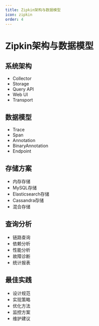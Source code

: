 ```yaml
---
title: Zipkin架构与数据模型
icon: zipkin
order: 4
---
```


# Zipkin架构与数据模型

## 系统架构
- Collector
- Storage
- Query API
- Web UI
- Transport

## 数据模型
- Trace
- Span
- Annotation
- BinaryAnnotation
- Endpoint

## 存储方案
- 内存存储
- MySQL存储
- Elasticsearch存储
- Cassandra存储
- 混合存储

## 查询分析
- 链路查询
- 依赖分析
- 性能分析
- 故障诊断
- 统计报表

## 最佳实践
- 设计规范
- 实现策略
- 优化方法
- 监控方案
- 维护建议
